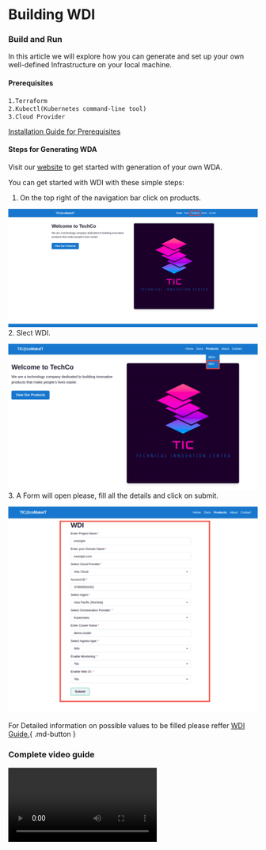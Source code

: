# Building WDI

### Build and Run

In this article we will explore how you can generate and set up your own well-defined Infrastructure on your local machine.

#### Prerequisites
    1.Terraform
    2.Kubectl(Kubernetes command-line tool) 
    3.Cloud Provider
    
[Installation Guide for Prerequisites](https://comakeit-tic.github.io/Documentation/WDI/2Prerequisites/)


#### Steps for Generating WDA

Visit our [website](http://wda-ui.s3-website.ap-south-1.amazonaws.com/wdi) to get started with generation of your own WDA.

You can get started with WDI with these simple steps:

1. On the top right of the navigation bar click on products.

<a href="/Images/wda1.png" target="_blank"><img src="/Images/wda1.png" alt="Image"></a>
2. Slect WDI.

<a href="/Images/wdi1.png" target="_blank"><img src="/Images/wdi1.png" alt="Image"></a>
3. A Form will open please, fill all the details and click on submit.

<a href="/Images/wdi2.png" target="_blank"><img src="/Images/wdi2.png" alt="Image"></a>

For Detailed information on possible values to be filled please reffer [WDI Guide.](https://comakeit-tic.github.io/Documentation/WDI/1WDI/){ .md-button }

### Complete video guide
![type:video](./vid.mp4)

